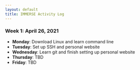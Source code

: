 ```yaml
---
layout: default
title: IMMERSE Activity Log
---
```


### Week 1: April 26, 2021

* **Monday**: Download Linux and learn command line
* **Tuesday**: Set up SSH and personal website
* **Wednesday**: Learn git and finish setting up personal website 
* **Thursday**: TBD
* **Friday**: TBD